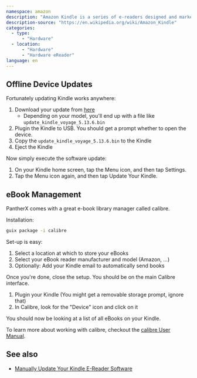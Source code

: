 ```yaml
---
namespace: amazon
description: "Amazon Kindle is a series of e-readers designed and marketed by Amazon. Amazon Kindle devices enable users to browse, buy, download, and read e-books, newspapers, magazines and other digital media via wireless networking to the Kindle Store."
description-source: "https://en.wikipedia.org/wiki/Amazon_Kindle"
categories:
  - type:
      - "Hardware"
  - location:
      - "Hardware"
      - "Hardware eReader"
language: en
---
```


## Offline Device Updates

Fortunately updating Kindle works anywhere:

1. Download your update from [here](https://www.amazon.com/gp/help/customer/display.html?nodeId=GKMQC26VQQMM8XSW)
   - Depending on your model, you'll end up with a file like `update_kindle_voyage_5.13.6.bin`
2. Plugin the Kindle to USB. You should get a prompt whether to open the device.
3. Copy the `update_kindle_voyage_5.13.6.bin` to the Kindle
4. Eject the Kindle

Now simply execute the software update:

1. On your Kindle home screen, tap the Menu icon, and then tap Settings.
2. Tap the Menu icon again, and then tap Update Your Kindle.

## eBook Management

PantherX comes with a great e-book library manager called calibre.

Installation:

```bash
guix package -i calibre
```

Set-up is easy:

1. Select a location at which to store your eBooks
2. Select your eBook reader manufacturer and model (Amazon, ...)
3. Optionally: Add your Kindle email to automatically send books

Once you're done, close the setup. You should be on the main Calibre interface.

1. Plugin your Kindle (You might get a removable storage prompt, ignore that)
2. In Calibre, look for the "Device" icon and click on it

You should now be looking at a list of all eBooks on your Kindle.

To learn more about working with calibre, checkout the [calibre User Manual](https://manual.calibre-ebook.com/).

## See also

- [Manually Update Your Kindle E-Reader Software](https://www.amazon.com/gp/help/customer/display.html?nodeId=GFAE5G5UGCYA25DW)
